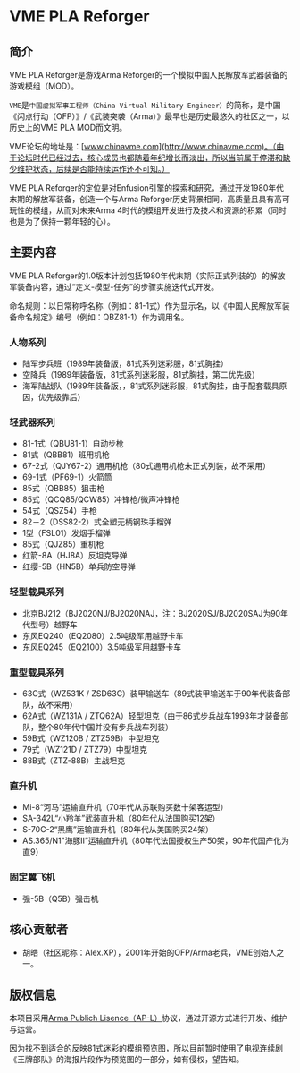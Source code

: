 # VME PLA Reforger

## 简介

VME PLA Reforger是游戏Arma Reforger的一个模拟中国人民解放军武器装备的游戏模组（MOD）。

`VME`是`中国虚拟军事工程师（China Virtual Military Engineer）`的简称，是中国《闪点行动（OFP）》/《武装突袭（Arma）》最早也是历史最悠久的社区之一，以历史上的VME PLA MOD而文明。

VME论坛的地址是：[www.chinavme.com](http://www.chinavme.com)。（由于论坛时代已经过去，核心成员也都随着年纪增长而淡出，所以当前属于停滞和缺少维护状态，后续是否能持续运作还不可知。）

VME PLA Reforger的定位是对Enfusion引擎的探索和研究，通过开发1980年代末期的解放军装备，创造一个与Arma Reforger历史背景相同，高质量且具有高可玩性的模组，从而对未来Arma 4时代的模组开发进行及技术和资源的积累（同时也是为了保持一颗年轻的心）。

## 主要内容

VME PLA Reforger的1.0版本计划包括1980年代末期（实际正式列装的）的解放军装备内容，通过“定义-模型-任务”的步骤实施迭代式开发。

命名规则：以日常称呼名称（例如：81-1式）作为显示名，以《中国人民解放军装备命名规定》编号（例如：QBZ81-1）作为调用名。

### 人物系列

- 陆军步兵班（1989年装备版，81式系列迷彩服，81式胸挂）
- 空降兵（1989年装备版，81式系列迷彩服，81式胸挂，第二优先级）
- 海军陆战队（1989年装备版，，81式系列迷彩服，81式胸挂，由于配套载具原因，优先级靠后）

### 轻武器系列

- 81-1式（QBU81-1）自动步枪
- 81式（QBB81）班用机枪
- 67-2式（QJY67-2）通用机枪（80式通用机枪未正式列装，故不采用）
- 69-1式（PF69-1）火箭筒
- 85式（QBB85）狙击枪
- 85式（QCQ85/QCW85）冲锋枪/微声冲锋枪
- 54式（QSZ54）手枪
- 82－2（DSS82-2）式全塑无柄钢珠手榴弹
- 1型（FSL01）发烟手榴弹
- 85式（QJZ85）重机枪
- 红箭-8A（HJ8A）反坦克导弹
- 红缨-5B（HN5B）单兵防空导弹

### 轻型载具系列

- 北京BJ212（BJ2020NJ/BJ2020NAJ，注：BJ2020SJ/BJ2020SAJ为90年代型号）越野车
- 东风EQ240（EQ2080）2.5吨级军用越野卡车
- 东风EQ245（EQ2100）3.5吨级军用越野卡车

### 重型载具系列

- 63C式（WZ531K / ZSD63C）装甲输送车（89式装甲输送车于90年代装备部队，故不采用）
- 62A式（WZ131A / ZTQ62A）轻型坦克（由于86式步兵战车1993年才装备部队，整个80年代中国并没有步兵战车列装）
- 59B式（WZ120B / ZTZ59B）中型坦克
- 79式（WZ121D / ZTZ79）中型坦克
- 88B式（ZTZ-88B）主战坦克

### 直升机

- Mi-8“河马”运输直升机（70年代从苏联购买数十架客运型）
- SA-342L“小羚羊”武装直升机（80年代从法国购买12架）
- S-70C-2“黑鹰”运输直升机（80年代从美国购买24架）
- AS.365/N1"海豚II”运输直升机（80年代法国授权生产50架，90年代国产化为直9）

### 固定翼飞机

- 强-5B（Q5B）强击机

## 核心贡献者

- 胡皓（社区昵称：Alex.XP），2001年开始的OFP/Arma老兵，VME创始人之一。

## 版权信息

本项目采用[Arma Publich Lisence（AP-L）](https://www.bohemia.net/community/licenses/arma-public-license)协议，通过开源方式进行开发、维护与运营。

因为找不到适合的反映81式迷彩的模组预览图，所以目前暂时使用了电视连续剧《王牌部队》的海报片段作为预览图的一部分，如有侵权，望告知。

